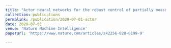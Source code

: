 ```yaml
---
title: "Actor neural networks for the robust control of partially measured nonlinear systems showcased for image propagation through diffuse media"
collection: publications
permalink: /publication/2020-07-01-actor
date: 2020-07-01
venue: 'Nature Machine Intelligence'
paperurl: 'https://www.nature.com/articles/s42256-020-0199-9'

---
```

